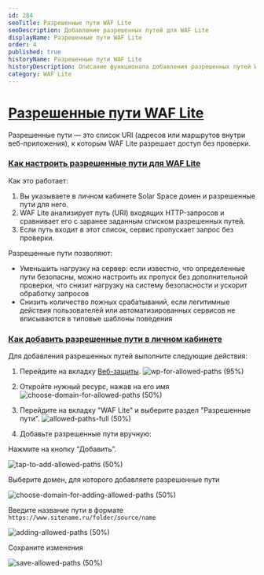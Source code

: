 ```yaml
---
id: 284
seoTitle: Разрешенные пути WAF Lite
seoDescription: Добавление разрешенных путей для WAF Lite
displayName: Разрешенные пути WAF Lite
order: 4
published: true
historyName: Разрешенные пути WAF Lite
historyDescription: Описание функционала добавления разрешенных путей WAF Lite, который разрешает доступ для конкретных путей
category: WAF Lite
---
```


# [Разрешенные пути WAF Lite](allowed-paths-for-waf-lite)

Разрешенные пути — это список URI (адресов или маршрутов внутри веб-приложения), к которым WAF Lite разрешает доступ без проверки.

### [Как настроить разрешенные пути для WAF Lite](how-to-edit-allowed-paths-for-waf-lite)

Как это работает:

1. Вы указываете в личном кабинете Solar Space  домен и разрешенные пути для него.
2. WAF Lite анализирует путь (URI) входящих HTTP-запросов и сравнивает его с заранее заданным списком разрешенных путей.
3. Если путь входит в этот список, сервис пропускает запрос без проверки.

Разрешенные пути позволяют:

- Уменьшить нагрузку на сервер: если известно, что определенные пути безопасны, можно настроить их пропуск без дополнительной проверки, что снизит нагрузку на систему безопасности и ускорит обработку запросов
- Снизить количество ложных срабатываний, если легитимные действия пользователей или автоматизированных сервисов не вписываются в типовые шаблоны поведения

### [Как добавить разрешенные пути в личном кабинете](how-to-add-allowed-paths-at-personal-account)

Для добавления разрешенных путей выполните следующие действия:

1. Перейдите на вкладку [Веб-защиты]([240]).
![wp-for-allowed-paths (95%)](https://img.solarspace.pro/docs/wp-for-allowed-paths.jpg "веб-защита для разрешенных путей")

2. Откройте нужный ресурс, нажав на его имя
![choose-domain-for-allowed-paths (50%)](https://img.solarspace.pro/docs/choose-domain-for-allowed-paths.jpg "выберите домен для настройки разрешенных путей")

3. Перейдите на вкладку "WAF Lite" и выберите раздел "Разрешенные пути".
![allowed-paths-full (50%)](https://img.solarspace.pro/docs/allowed-paths-full.jpg "главная страница разрешенных путей")

4. Добавьте разрешенные пути вручную:

Нажмите на кнопку “Добавить”.

![tap-to-add-allowed-paths (50%)](https://img.solarspace.pro/docs/tap-to-add-allowed-paths.jpg "выбор домена для разрешенных путей")

Выберите домен, для которого добавляете разрешенные пути

![choose-domain-for-adding-allowed-paths (50%)](https://img.solarspace.pro/docs/choose-domain-for-adding-allowed-paths.jpg "выбор домена для разрешенных путей")

Введите название пути в формате ```https://www.sitename.ru/folder/source/name```

![adding-allowed-paths (50%)](https://img.solarspace.pro/docs/adding-allowed-paths.jpg "введите разрешенный путь")

Сохраните изменения

![save-allowed-paths (50%)](https://img.solarspace.pro/docs/save-allowed-paths.jpg "сохранение разрешенных путей")


[//]: # (после выкатки на прод загрузки разрешенных путей файлом .csv, дополнить эту инструкцию с шагами)

